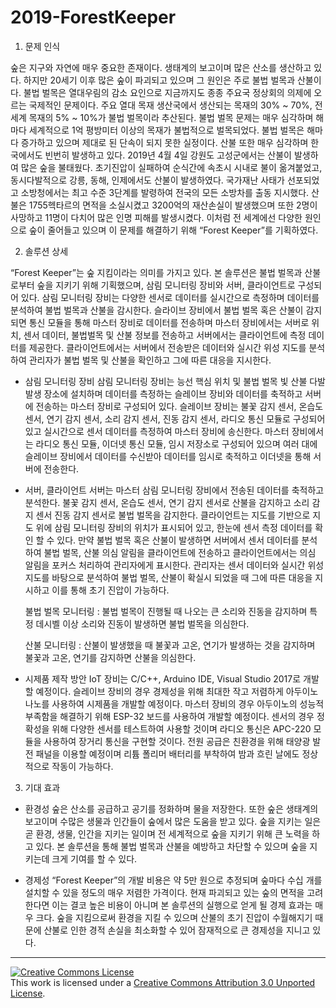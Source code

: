 # 2019-ForestKeeper

1. 문제 인식

숲은 지구와 자연에 매우 중요한 존재이다. 생태계의 보고이며 많은 산소를 생산하고 있다. 하지만 20세기 이후 많은 숲이 파괴되고 있으며 그 원인은 주로 불법 벌목과 산불이다. 불법 벌목은 열대우림의 감소 요인으로 지금까지도 종종 주요국 정상회의 의제에 오르는 국제적인 문제이다. 주요 열대 목재 생산국에서 생산되는 목재의 30% ~ 70%, 전세계 목재의 5% ~ 10%가 불법 벌목이라 추산된다. 불법 벌목 문제는 매우 심각하며 해마다 세계적으로 1억 평방미터 이상의 목재가 불법적으로 벌목되었다. 불법 벌목은 해마다 증가하고 있으며 제대로 된 단속이 되지 못한 실정이다.
산불 또한 매우 심각하며 한국에서도 빈번히 발생하고 있다. 2019년 4월 4일 강원도 고성군에서는 산불이 발생하여 많은 숲을 불태웠다. 초기진압이 실패하여 순식간에 속초시 시내로 불이 옮겨붙었고, 동시다발적으로 강릉, 동해, 인제에서도 산불이 발생하였다. 국가재난 사태가 선포되었고 소방청에서는 최고 수준 3단계를 발령하여 전국의 모든 소방차를 출동 지시했다. 산불은 1755헥타르의 면적을 소실시켰고 3200억의 재산손실이 발생했으며 또한 2명이 사망하고 11명이 다치어 많은 인명 피해를 발생시켰다. 
이처럼 전 세계에선 다양한 원인으로 숲이 줄어들고 있으며 이 문제를 해결하기 위해 “Forest Keeper”를 기획하였다. 

2. 솔루션 상세 

“Forest Keeper”는 숲 지킴이라는 의미를 가지고 있다. 본 솔루션은 불법 벌목과 산불로부터 숲을 지키기 위해 기획했으며, 삼림 모니터링 장비와 서버, 클라이언트로 구성되어 있다. 삼림 모니터링 장비는 다양한 센서로 데이터를 실시간으로 측정하며 데이터를 분석하여 불법 벌목과 산불을 감시한다. 슬라이브 장비에서 불법 벌목 혹은 산불이 감지되면 통신 모듈을 통해  마스터 장비로 데이터를 전송하며 마스터 장비에서는 서버로 위치, 센서 데이터, 불법벌목 및 산불 정보를 전송하고 서버에서는 클라이언트에 측정 데이터를 제공한다. 클라이언트에서는 서버에서 전송받은 데이터와 실시간 위성 지도를 분석하여 관리자가 불법 벌목 및 산불을 확인하고 그에 따른 대응을 지시한다.

- 삼림 모니터링 장비
삼림 모니터링 장비는 능선 핵심 위치 및 불법 벌목 빛 산불 다발 발생 장소에 설치하며 데이터를 측정하는 슬레이브 장비와 데이터를 축적하고 서버에 전송하는 마스터 장비로 구성되어 있다. 슬레이브 장비는 불꽃 감지 센서, 온습도 센서, 연기 감지 센서, 소리 감지 센서, 진동 감지 센서, 라디오 통신 모듈로 구성되어 있고 실시간으로 센서 데이터를 측정하여 마스터 장비에 송신한다. 마스터 장비에서는 라디오 통신 모듈, 이더넷 통신 모듈, 임시 저장소로 구성되어 있으며 여러 대에 슬레이브 장비에서 데이터를 수신받아 데이터를 임시로 축적하고 이더넷을 통해 서버에 전송한다.

- 서버, 클라이언트
서버는 마스터 삼림 모니터링 장비에서 전송된 데이터를 축적하고 분석한다. 불꽃 감지 센서, 온습도 센서, 연기 감지 센서로 산불을 감지하고 소리 감지 센서 진동 감지 센서로 불법 벌목을 감지한다. 클라이언트는 지도를 기반으로 지도 위에 삼림 모니터링 장비의 위치가 표시되어 있고, 한눈에 센서 측정 데이터를 확인 할 수 있다. 만약 불법 벌목 혹은 산불이 발생하면 서버에서 센서 데이터를 분석하여 불법 벌목, 산불 의심 알림을 클라이언트에 전송하고 클라이언트에서는 의심 알림을 포커스 처리하여 관리자에게 표시한다. 관리자는 센서 데이터와 실시간 위성 지도를 바탕으로 분석하여 불법 벌목, 산불이 확실시 되었을 때 그에 따른 대응을 지시하고 이를 통해 초기 진압이 가능하다. 

  불법 벌목 모니터링 : 불법 벌목이 진행될 때 나오는 큰 소리와 진동을 감지하며 특정 데시벨 이상 소리와 진동이 발생하면 불법 벌목을 의심한다.

  산불 모니터링 : 산불이 발생했을 때 불꽃과 고온, 연기가 발생하는 것을 감지하며 불꽃과 고온, 연기를 감지하면 산불을 의심한다.
- 시제품 제작 방안
IoT 장비는 C/C++, Arduino IDE, Visual Studio 2017로 개발할 예정이다. 슬레이브 장비의 경우 경제성을 위해 최대한 작고 저렴하게 아두이노 나노를 사용하여 시제품을 개발할 예정이다. 마스터 장비의 경우 아두이노의 성능적 부족함을 해결하기 위해 ESP-32 보드를 사용하여 개발할 예정이다. 센서의 경우 정확성을 위해 다양한 센서를 테스트하여 사용할 것이며 라디오 통신은 APC-220 모듈을 사용하여 장거리 통신을 구현할 것이다. 전원 공급은 친환경을 위해 태양광 발전 패널을 이용할 예정이며 리튬 폴리머 배터리를 부착하여 밤과 흐린 날에도 정상적으로 작동이 가능하다.

3. 기대 효과

- 환경성
숲은 산소를 공급하고 공기를 정화하며 물을 저장한다. 또한 숲은 생태계의 보고이며 수많은 생물과 인간들이 숲에서 많은 도움을 받고 있다. 숲을 지키는 일은 곧 환경, 생물, 인간을 지키는 일이며 전 세계적으로 숲을 지키기 위해 큰 노력을 하고 있다. 본 솔루션을 통해 불법 벌목과 산불을 예방하고 차단할 수 있으며 숲을 지키는데 크게 기여를 할 수 있다.
 
- 경제성
“Forest Keeper”의 개발 비용은 약 5만 원으로 추정되며 숲마다 수십 개를 설치할 수 있을 정도의 매우 저렴한 가격이다. 현재 파괴되고 있는 숲의 면적을 고려한다면 이는 결코 높은 비용이 아니며 본 솔루션의 실행으로 얻게 될 경제 효과는 매우 크다. 숲을 지킴으로써 환경을 지킬 수 있으며 산불의 초기 진압이 수월해지기 때문에 산불로 인한 경적 손실을 최소화할 수 있어 잠재적으로 큰 경제성을 지니고 있다.

---

<a rel="license" href="http://creativecommons.org/licenses/by/3.0/"><img alt="Creative Commons License" style="border-width:0" src="https://i.creativecommons.org/l/by/3.0/88x31.png" /></a><br />This work is licensed under a <a rel="license" href="http://creativecommons.org/licenses/by/3.0/">Creative Commons Attribution 3.0 Unported License</a>.

